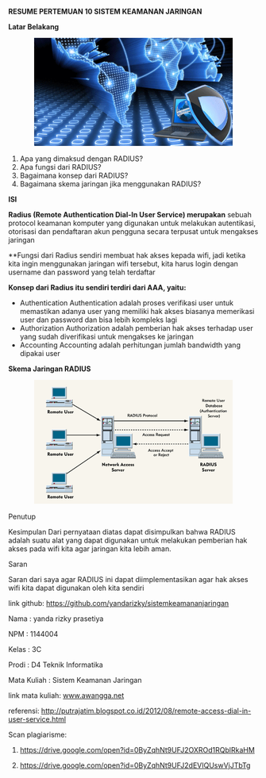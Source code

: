 **RESUME PERTEMUAN 10 SISTEM KEAMANAN JARINGAN**

**Latar Belakang**

<p align="center">
  <img src="../../img/jos.png" width="400px">


1. Apa yang dimaksud dengan RADIUS?
2. Apa fungsi dari RADIUS?
3. Bagaimana konsep dari RADIUS?
4. Bagaimana skema jaringan jika menggunakan RADIUS?

**ISI**

**Radius (Remote Authentication Dial-In User Service) merupakan** sebuah protocol keamanan komputer yang digunakan untuk melakukan autentikasi, otorisasi dan pendaftaran akun pengguna secara terpusat untuk mengakses jaringan

**Fungsi dari Radius sendiri membuat hak akses kepada wifi, jadi ketika kita ingin menggunakan jaringan wifi tersebut, kita harus login dengan username dan password yang telah terdaftar

**Konsep dari Radius itu sendiri terdiri dari AAA, yaitu:**

- Authentication Authentication adalah proses verifikasi user untuk memastikan adanya user yang memiliki hak akses biasanya memerikasi user dan password dan bisa lebih kompleks lagi
- Authorization Authorization adalah pemberian hak akses terhadap user yang sudah diverifikasi untuk mengakses ke jaringan
- Accounting Accounting adalah perhitungan jumlah bandwidth yang dipakai user

**Skema Jaringan RADIUS**
<p align="center">
  <img src="../../img/rd.gif" width="400px">


Penutup 

Kesimpulan Dari pernyataan diatas dapat disimpulkan bahwa RADIUS adalah suatu alat yang dapat digunakan untuk melakukan pemberian hak akses pada wifi kita agar jaringan kita lebih aman.

Saran 

Saran dari saya agar RADIUS ini dapat diimplementasikan agar hak akses wifi kita dapat digunakan oleh kita sendiri

link github: https://github.com/yandarizky/sistemkeamananjaringan

Nama : yanda rizky prasetiya

NPM : 1144004

Kelas : 3C

Prodi : D4 Teknik Informatika

Mata Kuliah : Sistem Keamanan Jaringan

link mata kuliah: www.awangga.net

referensi: http://putrajatim.blogspot.co.id/2012/08/remote-access-dial-in-user-service.html

Scan plagiarisme:

1. https://drive.google.com/open?id=0ByZqhNt9UFJ2OXROd1RQblRkaHM

2. https://drive.google.com/open?id=0ByZqhNt9UFJ2dEVIQUswVjJTbTg